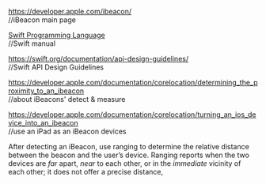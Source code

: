 https://developer.apple.com/ibeacon/  
//iBeacon main page

[Swift Programming Language](https://developer.apple.com/library/content/documentation/Swift/Conceptual/Swift_Programming_Language/TheBasics.html#//apple_ref/doc/uid/TP40014097-CH5-ID309)  
//Swift manual

https://swift.org/documentation/api-design-guidelines/  
//Swift API Design Guidelines

https://developer.apple.com/documentation/corelocation/determining_the_proximity_to_an_ibeacon  
//about iBeacons' detect & measure

https://developer.apple.com/documentation/corelocation/turning_an_ios_device_into_an_ibeacon  
//use an iPad as an iBeacon devices

 After detecting an iBeacon, use ranging to determine the relative distance between the beacon and the user’s device. Ranging reports when the two devices are *far* apart, *near* to each other, or in the *immediate* vicinity of each other; it does not offer a precise distance, 
